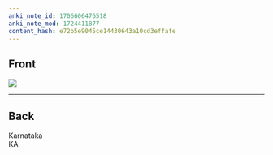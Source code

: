 ```yaml
---
anki_note_id: 1706606476518
anki_note_mod: 1724411877
content_hash: e72b5e9045ce14430643a10cd3effafe
---
```


## Front

![](KA.png)

<hr/>

## Back

Karnataka  
KA